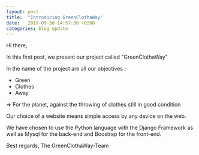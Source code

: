 ```yaml
---
layout: post
title:  "Introducing GreenClothaWay"
date:   2019-09-30 14:57:30 +0200
categories: blog update
---
```


Hi there,

In this first post, we present our project called "GreenClothaWay"

In the name of the project are all our objectives :
- Green
- Clothes
- Away

=> For the planet, against the throwing of clothes still in good condition

Our choice of a website means simple access by any device on the web.

We have chosen to use the Python language with the Django Framework as well as Mysql for the back-end and Boostrap for the front-end.

Best regards,
The GreenClothaWay-Team
